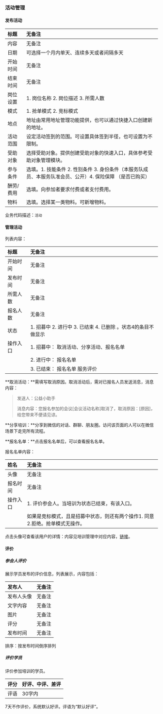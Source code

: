### 活动管理

#### 发布活动

| 标题 | 无备注 |
| :--- | :--- |
| 内容 | 无备注 |
| 日期 | 可选择一个月内单天、连续多天或者间隔多天 |
| 开始时间 | 无备注 |
| 结束时间 | 无备注 |
| 岗位设置 | 1. 岗位名称 2. 岗位描述 3. 所需人数 |
| 模式 | 1. 抢单模式 2. 竞标模式 |
| 地点 | 地址由常用地址管理功能提供，也可以通过快捷入口创建新的地址。 |
| 活动范围 | 设定活动签到的范围。可设置具体签到半径，也可设置为不限制。 |
| 受助对象 | 选择受助对象。提供创建受助对象的快速入口，具体参考受助对象管理模块。 |
| 参与条件 | 选填。1. 技能条件 2. 性别条件 3. 身份条件（本服务队成员、本服务队准会员、公开）4. 保险保障 （是否已购买） |
| 酬劳/费用 | 选填。向参加者要求付费或者支付费用。 |
| 物料 | 选填。选择某一类物料。可新增物料。 |

业务代码描述：`活动`

#### 管理活动

列表内容：

| 标题 | 无备注 |
| :--- | :--- |
| 开始时间 | 无备注 |
| 发布时间 | 无备注 |
| 所需人数 | 无备注 |
| 报名人数 | 无备注 |
| 状态 | 1. 招募中 2. 进行中 3. 已结束 4. 已删除 。状态4的条目不做显示 |
| 操作入口 | 1. 招募中： 取消活动、分享活动、报名名单 |
|  | 2. 进行中： 报名名单 |
|  | 3. 已结束： 报名名单 服务评价 |

**取消活动：**需填写取消原因。取消活动后，需对已报名人员发送消息，消息内容：

> 发送人：公益小助手
>
> 消息内容：您报名参加的会议\[会议活动名称\]取消了，取消原因：\[原因\]，给您带来不便请见谅。

**分享培训：**分享到微信的对话、群聊、朋友圈。访问该页面的人可以在微信场景下走完所有流程。

**报名名单：**点击报名名单后，可以查看报名名单。

报名名单内容：

| 姓名 | 无备注 |
| :--- | :--- |
| 头像 | 无备注 |
| 报名时间 | 无备注 |
| 操作入口 | 1. 评价参会人。当培训为状态已结束，有该入口。 |
|  | 如果是竞标模式，且是招募中状态，则还有两个操作1. 同意 2.拒绝。抢单模式无操作。 |

点击头像可查看该用户的详情：内容见培训管理中对应内容，[链接](/pei-xun-guan-li.md)。

#### 评价

##### 参会人评价

展示学员发布的评价信息，列表展示，内容包括：

| 发布人 | 无备注 |
| :--- | :--- |
| 发布人头像 | 无备注 |
| 文字内容 | 无备注 |
| 图片 | 无备注 |
| 评分 | 无备注 |
| 发布时间 | 无备注 |

排序：按发布时间倒序排列

##### 评价学员

评价参加培训的学员。

| 评分 | 好评、中评、差评 |
| :--- | :--- |
| 评语 | 30字内 |

7天不作评价，系统默认好评。评语为“默认好评”。

